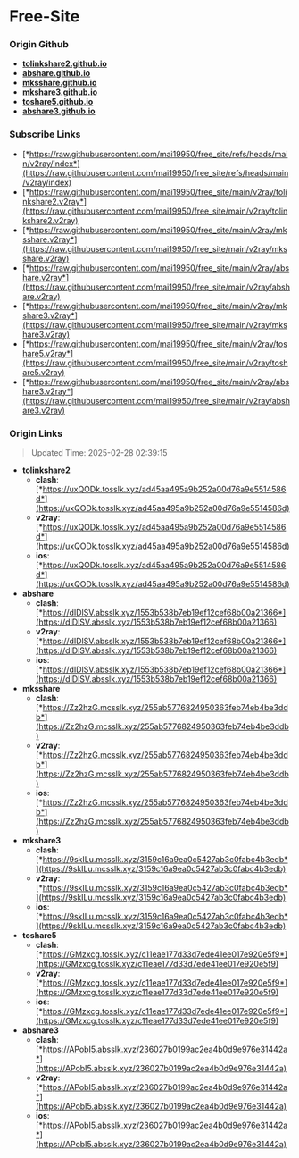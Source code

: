 # Free-Site

### Origin Github

- [**tolinkshare2.github.io**](https://github.com/tolinkshare2/tolinkshare2.github.io)
- [**abshare.github.io**](https://github.com/abshare/abshare.github.io)
- [**mksshare.github.io**](https://github.com/mksshare/mksshare.github.io)
- [**mkshare3.github.io**](https://github.com/mkshare3/mkshare3.github.io)
- [**toshare5.github.io**](https://github.com/toshare5/toshare5.github.io)
- [**abshare3.github.io**](https://github.com/abshare3/abshare3.github.io)

### Subscribe Links

- [*https://raw.githubusercontent.com/mai19950/free_site/refs/heads/main/v2ray/index*](https://raw.githubusercontent.com/mai19950/free_site/refs/heads/main/v2ray/index)
- [*https://raw.githubusercontent.com/mai19950/free_site/main/v2ray/tolinkshare2.v2ray*](https://raw.githubusercontent.com/mai19950/free_site/main/v2ray/tolinkshare2.v2ray)
- [*https://raw.githubusercontent.com/mai19950/free_site/main/v2ray/mksshare.v2ray*](https://raw.githubusercontent.com/mai19950/free_site/main/v2ray/mksshare.v2ray)
- [*https://raw.githubusercontent.com/mai19950/free_site/main/v2ray/abshare.v2ray*](https://raw.githubusercontent.com/mai19950/free_site/main/v2ray/abshare.v2ray)
- [*https://raw.githubusercontent.com/mai19950/free_site/main/v2ray/mkshare3.v2ray*](https://raw.githubusercontent.com/mai19950/free_site/main/v2ray/mkshare3.v2ray)
- [*https://raw.githubusercontent.com/mai19950/free_site/main/v2ray/toshare5.v2ray*](https://raw.githubusercontent.com/mai19950/free_site/main/v2ray/toshare5.v2ray)
- [*https://raw.githubusercontent.com/mai19950/free_site/main/v2ray/abshare3.v2ray*](https://raw.githubusercontent.com/mai19950/free_site/main/v2ray/abshare3.v2ray)

### Origin Links

> Updated Time: 2025-02-28 02:39:15

- **tolinkshare2**
  - **clash**: [*https://uxQODk.tosslk.xyz/ad45aa495a9b252a00d76a9e5514586d*](https://uxQODk.tosslk.xyz/ad45aa495a9b252a00d76a9e5514586d)
  - **v2ray**: [*https://uxQODk.tosslk.xyz/ad45aa495a9b252a00d76a9e5514586d*](https://uxQODk.tosslk.xyz/ad45aa495a9b252a00d76a9e5514586d)
  - **ios**: [*https://uxQODk.tosslk.xyz/ad45aa495a9b252a00d76a9e5514586d*](https://uxQODk.tosslk.xyz/ad45aa495a9b252a00d76a9e5514586d)
- **abshare**
  - **clash**: [*https://dIDlSV.absslk.xyz/1553b538b7eb19ef12cef68b00a21366*](https://dIDlSV.absslk.xyz/1553b538b7eb19ef12cef68b00a21366)
  - **v2ray**: [*https://dIDlSV.absslk.xyz/1553b538b7eb19ef12cef68b00a21366*](https://dIDlSV.absslk.xyz/1553b538b7eb19ef12cef68b00a21366)
  - **ios**: [*https://dIDlSV.absslk.xyz/1553b538b7eb19ef12cef68b00a21366*](https://dIDlSV.absslk.xyz/1553b538b7eb19ef12cef68b00a21366)
- **mksshare**
  - **clash**: [*https://Zz2hzG.mcsslk.xyz/255ab5776824950363feb74eb4be3ddb*](https://Zz2hzG.mcsslk.xyz/255ab5776824950363feb74eb4be3ddb)
  - **v2ray**: [*https://Zz2hzG.mcsslk.xyz/255ab5776824950363feb74eb4be3ddb*](https://Zz2hzG.mcsslk.xyz/255ab5776824950363feb74eb4be3ddb)
  - **ios**: [*https://Zz2hzG.mcsslk.xyz/255ab5776824950363feb74eb4be3ddb*](https://Zz2hzG.mcsslk.xyz/255ab5776824950363feb74eb4be3ddb)
- **mkshare3**
  - **clash**: [*https://9skILu.mcsslk.xyz/3159c16a9ea0c5427ab3c0fabc4b3edb*](https://9skILu.mcsslk.xyz/3159c16a9ea0c5427ab3c0fabc4b3edb)
  - **v2ray**: [*https://9skILu.mcsslk.xyz/3159c16a9ea0c5427ab3c0fabc4b3edb*](https://9skILu.mcsslk.xyz/3159c16a9ea0c5427ab3c0fabc4b3edb)
  - **ios**: [*https://9skILu.mcsslk.xyz/3159c16a9ea0c5427ab3c0fabc4b3edb*](https://9skILu.mcsslk.xyz/3159c16a9ea0c5427ab3c0fabc4b3edb)
- **toshare5**
  - **clash**: [*https://GMzxcg.tosslk.xyz/c11eae177d33d7ede41ee017e920e5f9*](https://GMzxcg.tosslk.xyz/c11eae177d33d7ede41ee017e920e5f9)
  - **v2ray**: [*https://GMzxcg.tosslk.xyz/c11eae177d33d7ede41ee017e920e5f9*](https://GMzxcg.tosslk.xyz/c11eae177d33d7ede41ee017e920e5f9)
  - **ios**: [*https://GMzxcg.tosslk.xyz/c11eae177d33d7ede41ee017e920e5f9*](https://GMzxcg.tosslk.xyz/c11eae177d33d7ede41ee017e920e5f9)
- **abshare3**
  - **clash**: [*https://APobI5.absslk.xyz/236027b0199ac2ea4b0d9e976e31442a*](https://APobI5.absslk.xyz/236027b0199ac2ea4b0d9e976e31442a)
  - **v2ray**: [*https://APobI5.absslk.xyz/236027b0199ac2ea4b0d9e976e31442a*](https://APobI5.absslk.xyz/236027b0199ac2ea4b0d9e976e31442a)
  - **ios**: [*https://APobI5.absslk.xyz/236027b0199ac2ea4b0d9e976e31442a*](https://APobI5.absslk.xyz/236027b0199ac2ea4b0d9e976e31442a)
